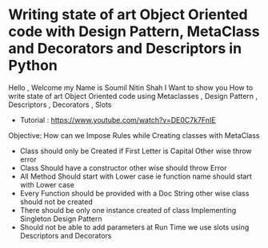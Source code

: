 # Writing  state of art Object Oriented code with Design Pattern, MetaClass and Decorators  and Descriptors in Python

Hello , Welcome my Name is Soumil Nitin Shah I Want to show you How to write state of art Object Oriented code using Metaclasses , Design Pattern , Descriptors , Decorators , Slots 

* Tutorial : https://www.youtube.com/watch?v=DE0C7k7FnIE

Objective: How can we Impose Rules while Creating classes with MetaClass 

 * Class should only be Created if First Letter is Capital Other wise throw error
* Class Should have a constructor other wise should throw Error 
* All Method Should start with Lower case ie function name should start with Lower case 
* Every Function should be provided with a Doc String other wise class should not be created 
* There should be only one instance created of class Implementing Singleton Design Pattern
* Should not be able to add parameters at Run Time  we use slots using Descriptors and Decorators 
